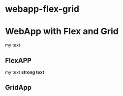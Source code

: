 # webapp-flex-grid

# WebApp with Flex and Grid #

my text

## FlexAPP

my text **strong text**

## GridApp


